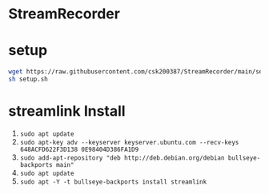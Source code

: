 # StreamRecorder
# setup
```bash
wget https://raw.githubusercontent.com/csk200387/StreamRecorder/main/setup.sh
sh setup.sh
```
# streamlink Install
1. `sudo apt update`
2. `sudo apt-key adv --keyserver keyserver.ubuntu.com --recv-keys 648ACFD622F3D138 0E98404D386FA1D9`
3. `sudo add-apt-repository "deb http://deb.debian.org/debian bullseye-backports main"`
4. `sudo apt update`
5. `sudo apt -Y -t bullseye-backports install streamlink`
